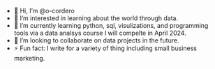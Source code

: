 - 👋 Hi, I’m @o-cordero
- 👀 I’m interested in learning about the world through data.
- 🌱 I’m currently learning python, sql, visulizations, and programming tools via a data analsys course I will compelte in April 2024.
- 💞️ I’m looking to collaborate on data projects in the future.
- ⚡ Fun fact: I write for a variety of thing including small business marketing.
<!---
o-cordero/o-cordero is a ✨ special ✨ repository because its `README.md` (this file) appears on your GitHub profile.
You can click the Preview link to take a look at your changes.
--->
